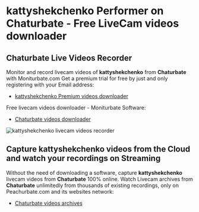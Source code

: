 # kattyshekchenko Performer on Chaturbate - Free LiveCam videos downloader

## Chaturbate Live Videos Recorder

Monitor and record livecam videos of **kattyshekchenko** from **Chaturbate** with Moniturbate.com
Get a premium trial for free by just and only registering with your Email address:
* [kattyshekchenko Premium videos downloader](https://moniturbate.com/request-demo-licence-key.html)

Free livecam videos downloader - Moniturbate Software:
* [Chaturbate videos downloader](https://moniturbate.com/moniturbate-download-software.html)

![kattyshekchenko livecam videos recorder](https://peachurnet.com/templates/moniturbate-software.png)


## Capture kattyshekchenko videos from the Cloud and watch your recordings on Streaming

Without the need of downloading a software, capture **kattyshekchenko** livecam videos from **Chaturbate** 100% online.
Watch Livecam archives from **Chaturbate** unlimitedly from thousands of existing recordings, only on Peachurbate.com and its websites network:
* [Chaturbate videos archives](https://peachurnet.com/)